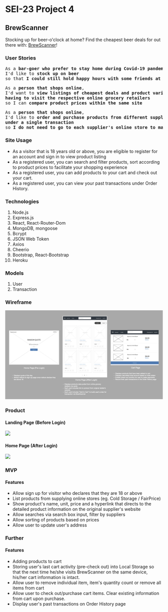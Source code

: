 # SEI-23 Project 4

## BrewScanner

Stocking up for beer-o'clock at home? Find the cheapest beer deals for out there with:
[BrewScanner](https://brewscanner.herokuapp.com/)!

<!-- ### Motivation -->

### User Stories
<pre>As a <b>bar-goer who prefer to stay home during Covid-19 pandemic</b>, 
I'd like to <b>stock up on beer</b>
so that <b>I could still hold happy hours with some friends at home</b></pre>

<pre>As a <b>person that shops online</b>, 
I'd want to <b>view listings of cheapest deals and product varieties without 
having to visit the respective online grocery retailers</b> 
so I can <b>compare product prices within the same site</b></pre>

<pre>As a <b>person that shops online</b>, 
I'd like to <b>order and purchase products from different suppliers (eg. FairPrice & Cold Storage) 
under a single transaction</b>
so <b>I do not need to go to each supplier's online store to make my purchase</b></pre>

### Site Usage
- As a visitor that is 18 years old or above, you are eligible to register for an account and sign in to view product listing
- As a registered user, you can search and filter products, sort according to product prices to facilitate your shopping experience
- As a registered user, you can add products to your cart and check out your cart.
- As a registered user, you can view your past transactions under Order History. 

### Technologies
1. Node.js
2. Express.js
3. React, React-Router-Dom
4. MongoDB, mongoose
5. Bcrypt
6. JSON Web Token
7. Axios
8. Cheerio
9. Bootstrap, React-Bootstrap
10. Heroku


### Models
1. User
2. Transaction


### Wireframe 
<img src="MDfiles/BSwireframe.jpeg">

<!-- ### ERD -->
<!-- <img src="MDfiles/sketchmodel.jpg"> -->

### Product
#### Landing Page (Before Login)
<img src="MDfiles/BSLandingGIFR2.gif">

#### Home Page (After Login)
<img src="MDfiles/BSInnerGIFR2.gif">


### MVP 
#### Features
- Allow sign up for visitor who declares that they are 18 or above
- List products from supplying online stores (eg. Cold Storage / FairPrice)
- Show product's name, unit, price and a hyperlink that directs to the detailed product information on the original supplier's website
- Allow searches via search box input, filter by suppliers
- Allow sorting of products based on prices
- Allow user to update user's address


### Further
#### Features
- Adding products to cart
- Storing user's last cart activity (pre-check out) into Local Storage so that the next time he/she visits BrewScanner on the same device, his/her cart information is intact.
- Allow user to remove individual item, item's quantity count or remove all items from cart
- Allow user to check out/purchase cart items. Clear existing information from cart upon purchase.
- Display user's past transactions on Order History page

<!-- 
#### Bugs & Issues Faced

1. Calculated ratings were always 1-step-behind during display. 
    - Resolved: adding {new: true} in findByIdAndUpdate()
        - From Mongoose Doc: "[options.new=false] «Boolean» By default, findByIdAndUpdate() returns the document as it was before update was applied. If you set new: true, findOneAndUpdate() will instead give you the object after update was applied."



#### Further Possible Improvements
- Refactor code
- Dynamic addition of new rows to fill in additional brew types & their prices
- Geolocation (Bars near me), show on googlemap with bar pins (name & HH price) 
- Filter listing based on HH start time
- Ratings & Comments
    - Restrict user from rating the same bar more than once
    - Allow users to leave comments with timestamp

- Button options to sorting bars based on Normal price, happy hour price, happy hour time in a location 
- A list of top 10 bars based on ratings & no of reviews 
- A list of top 10 bars with additional filters (eg. price or time or locaton)


#### Sources
- Logo and favicon by [flaticon](https://www.flaticon.com/)


#### Grateful for
- [Guru Schnecke](https://github.com/guru-schnecke) -->


